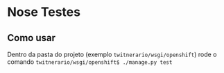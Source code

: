 Nose Testes
===========
Como usar
---------
Dentro da pasta do projeto (exemplo `twitnerario/wsgi/openshift`) rode o comando `twitnerario/wsgi/openshift$ ./manage.py test`

